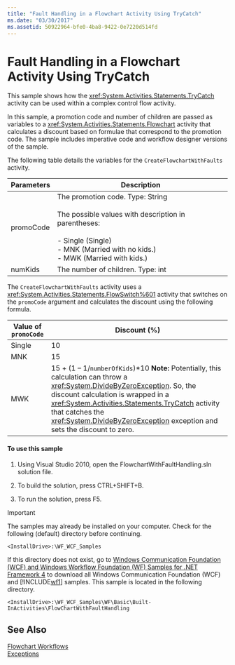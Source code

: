 ```yaml
---
title: "Fault Handling in a Flowchart Activity Using TryCatch"
ms.date: "03/30/2017"
ms.assetid: 50922964-bfe0-4ba8-9422-0e7220d514fd
---
```

# Fault Handling in a Flowchart Activity Using TryCatch
This sample shows how the <xref:System.Activities.Statements.TryCatch> activity can be used within a complex control flow activity.

 In this sample, a promotion code and number of children are passed as variables to a <xref:System.Activities.Statements.Flowchart> activity that calculates a discount based on formulae that correspond to the promotion code. The sample includes imperative code and workflow designer versions of the sample.

 The following table details the variables for the `CreateFlowchartWithFaults` activity.

|Parameters|Description|
|----------------|-----------------|
|promoCode|The promotion code. Type: String<br /><br /> The possible values with description in parentheses:<br /><br /> -   Single (Single)<br />-   MNK (Married with no kids.)<br />-   MWK (Married with kids.)|
|numKids|The number of children. Type: int|

 The `CreateFlowchartWithFaults` activity uses a <xref:System.Activities.Statements.FlowSwitch%601> activity that switches on the `promoCode` argument and calculates the discount using the following formula.

|Value of `promoCode`|Discount (%)|
|--------------------------|--------------------|
|Single|10|
|MNK|15|
|MWK|15 + (1 – 1/`numberOfKids`)\*10 **Note:**  Potentially, this calculation can throw a <xref:System.DivideByZeroException>. So, the discount calculation is wrapped in a <xref:System.Activities.Statements.TryCatch> activity that catches the <xref:System.DivideByZeroException> exception and sets the discount to zero.|

#### To use this sample

1.  Using Visual Studio 2010, open the FlowchartWithFaultHandling.sln solution file.

2.  To build the solution, press CTRL+SHIFT+B.

3.  To run the solution, press F5.

> [!IMPORTANT]
>  The samples may already be installed on your computer. Check for the following (default) directory before continuing.  
>   
>  `<InstallDrive>:\WF_WCF_Samples`  
>   
>  If this directory does not exist, go to [Windows Communication Foundation (WCF) and Windows Workflow Foundation (WF) Samples for .NET Framework 4](https://go.microsoft.com/fwlink/?LinkId=150780) to download all Windows Communication Foundation (WCF) and [!INCLUDE[wf1](../../../../includes/wf1-md.md)] samples. This sample is located in the following directory.  
>   
>  `<InstallDrive>:\WF_WCF_Samples\WF\Basic\Built-InActivities\FlowChartWithFaultHandling`  
  
## See Also  
 [Flowchart Workflows](../../../../docs/framework/windows-workflow-foundation/flowchart-workflows.md)  
 [Exceptions](../../../../docs/framework/windows-workflow-foundation/exceptions.md)
